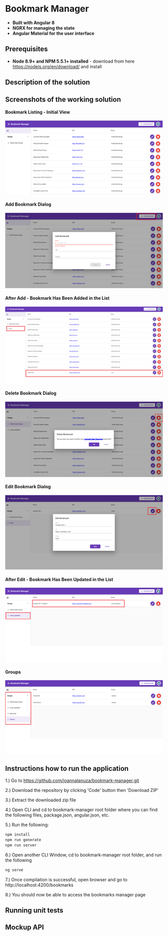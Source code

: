 # Bookmark Manager

- **Built with Angular 8**
- **NGRX for managing the state**
- **Angular Material for the user interface**

## Prerequisites
- **Node 8.9+ and  NPM 5.5.1+  installed** - download from here https://nodejs.org/en/download/ and install

## Description of the solution


## Screenshots of the working solution
#### Bookmark Listing - Initial View
![Alt text](./src/assets/snippets/bm-1.png?raw=true)

#### Add Bookmark Dialog
![Alt text](./src/assets/snippets/bm-add-1.png)

#### After Add - Bookmark Has Been Added in the List
![Alt text](./src/assets/snippets/bm-add-3.png)

#### Delete Bookmark Dialog
![Alt text](./src/assets/snippets/bm-delete-1-boxed.png)

#### Edit Bookmark Dialog
![Alt text](./src/assets/snippets/bm-edit-1-boxed.png)

#### After Edit - Bookmark Has Been Updated in the List
![Alt text](./src/assets/snippets/bm-edit-2-boxed.png)

#### Groups
![Alt text](./src/assets/snippets/bm-group-3-boxed.png)


## Instructions how to run the application
1.) Go to https://github.com/joannalanuza/bookmark-manager.git

2.) Download the repository by clicking 'Code' button then 'Download ZIP'

3.) Extract the downloaded zip file

4.) Open CLI and cd to bookmark-manager root folder where you can find the following files, package.json, angular.json, etc.

5.) Run the following:
```sh
npm install
npm run generate
npm run server
```
6.) Open another CLI Window, cd to bookmark-manager root folder, and run the following
```sh
ng serve
```
7.) Once compilation is successful, open browser and go to http://localhost:4200/bookmarks

8.) You should now be able to access the bookmarks manager page

## Running unit tests


## Mockup API


